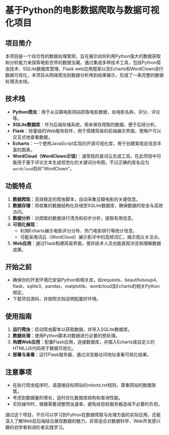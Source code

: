 # 基于Python的电影数据爬取与数据可视化项目

## 项目简介

本项目是一个综合性的数据处理案例，旨在展示如何利用Python强大的数据获取和分析能力来探索电影世界的数据宝藏。通过集成多种技术工具，包括Python爬虫技术、SQLite数据库管理、Flask web应用框架以及Echarts和WordClown进行数据可视化，本项目从网络爬虫到数据分析再到结果展示，形成了一条完整的数据处理流水线。

## 技术栈

- **Python爬虫**：用于从豆瓣电影网站抓取电影数据，如电影名称、评分、评论等。
- **SQLite数据库**：作为后端存储系统，用来保存爬取的数据，便于后续分析。
- **Flask**：轻量级的Web服务软件，用于搭建简易的前端展示界面，使用户可以交互式地查看数据。
- **Echarts**：一个使用JavaScript实现的开源可视化库，用于创建美观且信息丰富的图表。
- **WordCloud（WordClown示误）**：通常指的是词云生成工具，在此项目中可能用于基于评论文本生成视觉化的关键词分布图，不过正确的库名应为`wordcloud`而非"WordClown"。

## 功能特点

1. **数据爬取**：高效稳定的爬虫脚本，自动采集豆瓣电影的关键信息。
2. **数据存储**：将收集的数据结构化存储至SQLite数据库，确保数据的安全与高效访问。
3. **数据分析**：对爬取的数据进行清洗和初步分析，提取有用信息。
4. **可视化展现**：
   - 利用Echarts展示电影评分分布、热门电影排行等统计信息。
   - 可能采用词云（WordCloud）展示影评中的高频词汇，揭示观众关注点。
5. **Web应用**：通过Flask构建简易界面，使非技术人员也能直观浏览和理解数据成果。

## 开始之前

- 确保你的开发环境已安装Python和相关库，如requests、beautifulsoup4、flask、sqlite3、pandas、matplotlib、wordcloud及Echarts的相关Python绑定。
- 下载项目源码，并按照文档说明配置好环境。

## 使用指南

1. **运行爬虫**：启动爬虫脚本以获取数据，并导入SQLite数据库。
2. **数据处理**：使用Python脚本对数据进行必要的预处理。
3. **构建Web应用**：配置Flask应用，连接数据库，并插入Echarts或自定义的HTML/JS代码用于数据可视化。
4. **部署与查看**：运行Flask服务器，通过浏览器访问地址查看可视化结果。

## 注意事项

- 在执行爬虫程序时，请遵循目标网站的robots.txt规则，尊重网站的数据政策。
- 考虑到数据量的增长，适时优化数据库结构和查询性能。
- 实际操作时，根据需要调整爬虫速率，避免给目标服务器造成不必要的负担。

通过这个项目，不仅可以学习到Python在数据爬取与处理方面的实际应用，还能深入了解Web前后端结合展现数据的魅力，非常适合对数据科学、Web开发感兴趣的初学者和进阶者实践学习。
